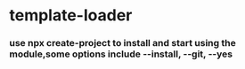 # template-loader

### use npx create-project to install and start using the module,some options include --install, --git, --yes 
